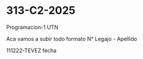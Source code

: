 # 313-C2-2025
Programacion-1 UTN


Aca vamos a subir todo formato N° Legajo - Apellido

111222-TEVEZ fecha
